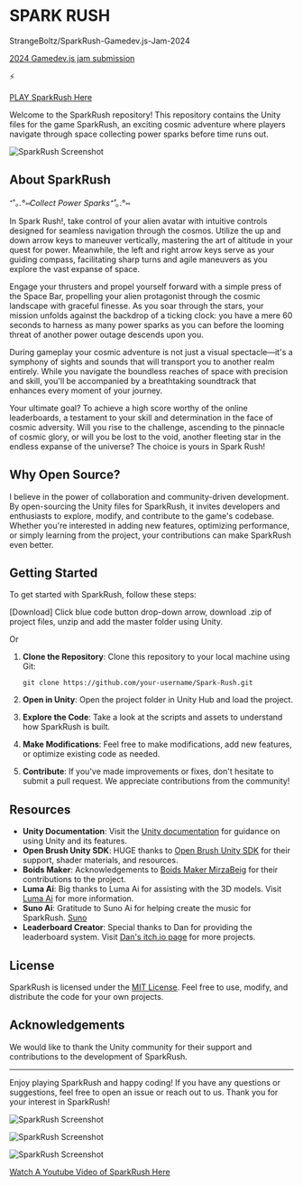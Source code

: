 # SPARK RUSH
 StrangeBoltz/SparkRush-Gamedev.js-Jam-2024

[2024 Gamedev.js jam submission](https://itch.io/jam/gamedevjs-2024)

⚡

[PLAY SparkRush Here](https://strangeboltz.itch.io/spark-rush)


Welcome to the SparkRush repository! This repository contains the Unity files for the game SparkRush, an exciting cosmic adventure where players navigate through space collecting power sparks before time runs out.

![SparkRush Screenshot](https://img.itch.zone/aW1hZ2UvMjY1Njg3MS8xNTkwNTY4OS5qcGVn/original/MgyoVE.jpeg)

## About SparkRush

⁺˚*｡.°⑅Collect Power Sparks⁺˚*｡.°⑅

In Spark Rush!, take control of your alien avatar with intuitive controls designed for seamless navigation through the cosmos. Utilize the up and down arrow keys to maneuver vertically, mastering the art of altitude in your quest for power. Meanwhile, the left and right arrow keys serve as your guiding compass, facilitating sharp turns and agile maneuvers as you explore the vast expanse of space.

Engage your thrusters and propel yourself forward with a simple press of the Space Bar, propelling your alien protagonist through the cosmic landscape with graceful finesse. As you soar through the stars, your mission unfolds against the backdrop of a ticking clock: you have a mere 60 seconds to harness as many power sparks as you can before the looming threat of another power outage descends upon you.

During gameplay your cosmic adventure is not just a visual spectacle—it's a symphony of sights and sounds that will transport you to another realm entirely. While you navigate the boundless reaches of space with precision and skill, you'll be accompanied by a breathtaking soundtrack that enhances every moment of your journey.

Your ultimate goal? To achieve a high score worthy of the online leaderboards, a testament to your skill and determination in the face of cosmic adversity. Will you rise to the challenge, ascending to the pinnacle of cosmic glory, or will you be lost to the void, another fleeting star in the endless expanse of the universe? The choice is yours in Spark Rush!

## Why Open Source?

I believe in the power of collaboration and community-driven development. By open-sourcing the Unity files for SparkRush, it invites developers and enthusiasts to explore, modify, and contribute to the game's codebase. Whether you're interested in adding new features, optimizing performance, or simply learning from the project, your contributions can make SparkRush even better.

## Getting Started

To get started with SparkRush, follow these steps:

[Download] Click blue code button drop-down arrow, download .zip of project files, unzip and add the master folder using Unity.

Or

1. **Clone the Repository**: Clone this repository to your local machine using Git:

   ```
   git clone https://github.com/your-username/Spark-Rush.git
   ```

2. **Open in Unity**: Open the project folder in Unity Hub and load the project.

3. **Explore the Code**: Take a look at the scripts and assets to understand how SparkRush is built.

4. **Make Modifications**: Feel free to make modifications, add new features, or optimize existing code as needed.

5. **Contribute**: If you've made improvements or fixes, don't hesitate to submit a pull request. We appreciate contributions from the community!

## Resources

- **Unity Documentation**: Visit the [Unity documentation](https://docs.unity3d.com/Manual/index.html) for guidance on using Unity and its features.
- **Open Brush Unity SDK**: HUGE thanks to [Open Brush Unity SDK](https://docs.openbrush.app/user-guide/open-brush-unity-sdk) for their support, shader materials, and resources.
- **Boids Maker**: Acknowledgements to [Boids Maker MirzaBeig](https://github.com/MirzaBeig/Boids-WebGL/tree/main) for their contributions to the project.
- **Luma Ai**: Big thanks to Luma Ai for assisting with the 3D models. Visit [Luma Ai](https://lumalabs.ai/) for more information.
- **Suno Ai**: Gratitude to Suno Ai for helping create the music for SparkRush. [Suno](https://suno.com/)
- **Leaderboard Creator**: Special thanks to Dan for providing the leaderboard system. Visit [Dan's itch.io page](https://danqzq.itch.io/leaderboard-creator) for more projects.

## License

SparkRush is licensed under the [MIT License](LICENSE). Feel free to use, modify, and distribute the code for your own projects.

## Acknowledgements

We would like to thank the Unity community for their support and contributions to the development of SparkRush.

---

Enjoy playing SparkRush and happy coding! If you have any questions or suggestions, feel free to open an issue or reach out to us. Thank you for your interest in SparkRush!



![SparkRush Screenshot](https://img.itch.zone/aW1hZ2UvMjY1Njg3MS8xNTkwNTY4My5qcGVn/original/I4MYBP.jpeg)


![SparkRush Screenshot](https://img.itch.zone/aW1hZ2UvMjY1Njg3MS8xNTkwNTY4Ny5qcGVn/original/8FawI0.jpeg)



![SparkRush Screenshot](https://img.itch.zone/aW1hZ2UvMjY1Njg3MS8xNTkwNTY4NS5qcGVn/original/B2md3S.jpeg)

[Watch A Youtube Video of SparkRush Here](https://www.youtube.com/watch?v=Wt2VGBPkvvQ&t=28s)
